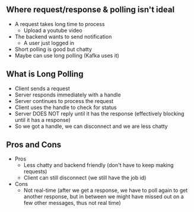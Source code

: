## Where request/response & polling isn't ideal 
- A request takes long time to process
	- Upload a youtube video
- The backend wants to send notification
	- A user just logged in 
- Short polling is good but chatty
- Maybe can use long polling (Kafka uses it)

## What is Long Polling
- Client sends a request
- Server responds immediately with a handle
- Server continues to process the request
- Client uses the handle to check for status
- Server DOES NOT reply until it has the response (effectively blocking until it has a response)
- So we got a handle, we can disconnect and we are less chatty

## Pros and Cons
- Pros
	- Less chatty and backend friendly (don't have to keep making requests)
	- Client can still disconnect (we still have the job id)
- Cons
	- Not real-time (after we get a response, we have to poll again to get another response, but in between we might have missed out on a few other messages, thus not real time)